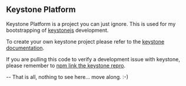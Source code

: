 Keystone Platform
-----------------

Keystone Platform is a project you can just ignore. This is used for my bootstrapping of [keystonejs](https://github.com/keystonejs/keystone) development. 

To create your own keystone project please refer to the [keystone documentation](https://github.com/keystonejs/keystone#usage).

If you are pulling this code to verify a development issue with keystone, please remember to [npm link the keystone repro](https://github.com/keystonejs/keystone#linking-keystone-for-development-and-testing).

-- That is all, nothing to see here... move along. :-)
